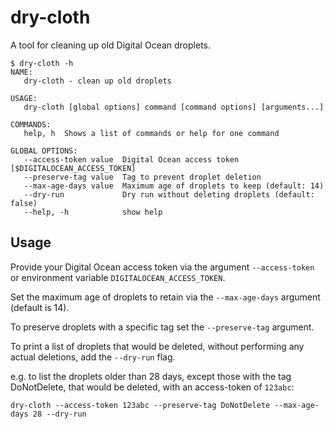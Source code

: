 # dry-cloth

A tool for cleaning up old Digital Ocean droplets.

```
$ dry-cloth -h
NAME:
   dry-cloth - clean up old droplets

USAGE:
   dry-cloth [global options] command [command options] [arguments...]

COMMANDS:
   help, h  Shows a list of commands or help for one command

GLOBAL OPTIONS:
   --access-token value  Digital Ocean access token [$DIGITALOCEAN_ACCESS_TOKEN]
   --preserve-tag value  Tag to prevent droplet deletion
   --max-age-days value  Maximum age of droplets to keep (default: 14)
   --dry-run             Dry run without deleting droplets (default: false)
   --help, -h            show help
```

## Usage

Provide your Digital Ocean access token via the argument `--access-token` or environment variable `DIGITALOCEAN_ACCESS_TOKEN`.

Set the maximum age of droplets to retain via the `--max-age-days` argument (default is 14).

To preserve droplets with a specific tag set the `--preserve-tag` argument.

To print a list of droplets that would be deleted, without performing any actual deletions, add the `--dry-run` flag.

e.g. to list the droplets older than 28 days, except those with the tag DoNotDelete, that would be deleted, with an access-token of `123abc`:

```
dry-cloth --access-token 123abc --preserve-tag DoNotDelete --max-age-days 28 --dry-run
```
